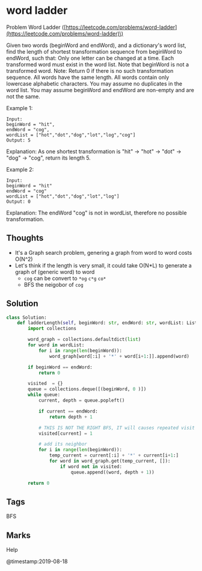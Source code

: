 # word ladder

Problem Word Ladder \([https://leetcode.com/problems/word-ladder](https://leetcode.com/problems/word-ladder)\)

Given two words \(beginWord and endWord\), and a dictionary's word list, find the length of shortest transformation sequence from beginWord to endWord, such that: Only one letter can be changed at a time. Each transformed word must exist in the word list. Note that beginWord is not a transformed word. Note: Return 0 if there is no such transformation sequence. All words have the same length. All words contain only lowercase alphabetic characters. You may assume no duplicates in the word list. You may assume beginWord and endWord are non-empty and are not the same.

Example 1:

```text
Input:
beginWord = "hit",
endWord = "cog",
wordList = ["hot","dot","dog","lot","log","cog"]
Output: 5
```

Explanation: As one shortest transformation is "hit" -&gt; "hot" -&gt; "dot" -&gt; "dog" -&gt; "cog", return its length 5.

Example 2:

```text
Input:
beginWord = "hit"
endWord = "cog"
wordList = ["hot","dot","dog","lot","log"]
Output: 0
```

Explanation: The endWord "cog" is not in wordList, therefore no possible transformation.

## Thoughts

* It's a Graph search problem, genering a graph from word to word costs O\(N^2\)
* Let's think if the length is very small, it could take O\(N\*L\) to generate a graph of \(generic word\) to word 
  * `cog` can be convert to `*og` `c*g` `co*`
  * BFS the neigobor of `cog`

## Solution

```python
class Solution:    
    def ladderLength(self, beginWord: str, endWord: str, wordList: List[str]) -> int:
        import collections

        word_graph = collections.defaultdict(list)
        for word in wordList:
            for i in range(len(beginWord)):
                word_graph[word[:i] + '*' + word[i+1:]].append(word)

        if beginWord == endWord:
            return 0

        visited  = {}
        queue = collections.deque([(beginWord, 0 )])
        while queue:
            current, depth = queue.popleft()

            if current == endWord:
                return depth + 1

            # THIS IS NOT THE RIGHT BFS, IT will causes repeated visit
            visited[current] = 1

            # add its neighbor
            for i in range(len(beginWord)):
                temp_current = current[:i] + '*' + current[i+1:]
                for word in word_graph.get(temp_current, []):
                    if word not in visited:
                        queue.append((word, depth + 1))

        return 0
```

## Tags

BFS

## Marks

Help

@timestamp:2019-08-18